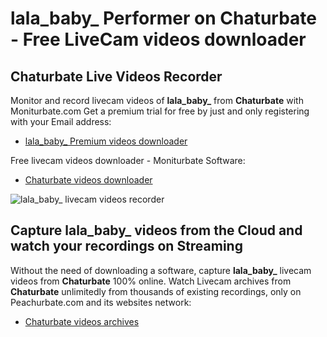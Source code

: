 # lala_baby_ Performer on Chaturbate - Free LiveCam videos downloader

## Chaturbate Live Videos Recorder

Monitor and record livecam videos of **lala_baby_** from **Chaturbate** with Moniturbate.com
Get a premium trial for free by just and only registering with your Email address:
* [lala_baby_ Premium videos downloader](https://moniturbate.com/request-demo-licence-key.html)

Free livecam videos downloader - Moniturbate Software:
* [Chaturbate videos downloader](https://moniturbate.com/moniturbate-download-software.html)

![lala_baby_ livecam videos recorder](https://peachurnet.com/templates/moniturbate-software.png)


## Capture lala_baby_ videos from the Cloud and watch your recordings on Streaming

Without the need of downloading a software, capture **lala_baby_** livecam videos from **Chaturbate** 100% online.
Watch Livecam archives from **Chaturbate** unlimitedly from thousands of existing recordings, only on Peachurbate.com and its websites network:
* [Chaturbate videos archives](https://peachurnet.com/)